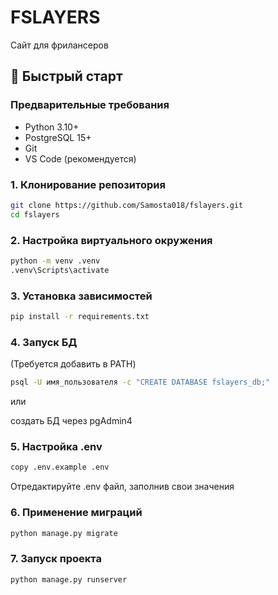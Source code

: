 # FSLAYERS

Сайт для фрилансеров


## 🚀 Быстрый старт

### Предварительные требования
- Python 3.10+
- PostgreSQL 15+
- Git
- VS Code (рекомендуется)

### 1. Клонирование репозитория
```bash
git clone https://github.com/Samosta018/fslayers.git
cd fslayers
```

### 2. Настройка виртуального окружения
```bash
python -m venv .venv
.venv\Scripts\activate
```

### 3. Установка зависимостей
```bash
pip install -r requirements.txt
```
### 4. Запуск БД
(Требуется добавить в PATH)
```bash
psql -U имя_пользователя -c "CREATE DATABASE fslayers_db;"
```

или

создать БД через pgAdmin4

### 5. Настройка .env
```bash
copy .env.example .env
```
Отредактируйте .env файл, заполнив свои значения

### 6. Применение миграций
```bash
python manage.py migrate
```

### 7. Запуск проекта
```bash
python manage.py runserver
```
